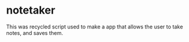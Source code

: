 # notetaker

This was recycled script used to make a app that allows the user to take notes, and saves them.
